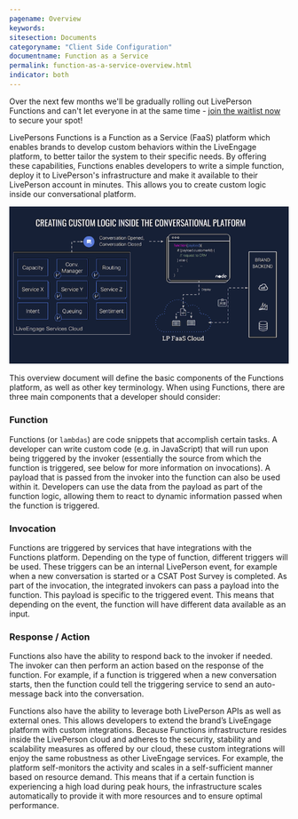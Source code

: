 ```yaml
---
pagename: Overview
keywords:
sitesection: Documents
categoryname: "Client Side Configuration"
documentname: Function as a Service
permalink: function-as-a-service-overview.html
indicator: both
---
```


<div class="important">Over the next few months we'll be gradually rolling out LivePerson Functions and can't let everyone in at the same time - <a href="https://docs.google.com/forms/d/e/1FAIpQLSe6zcY6pkIjE-_7Eh0P15Vg6VCnt2N0LmAfQ8wS1eJ9yQQnQg/viewform">join the waitlist now</a> to secure your spot!</div>

LivePersons Functions is a Function as a Service (FaaS) platform which enables brands to develop custom behaviors within the LiveEngage platform, to better tailor the system to their specific needs. By offering these capabilities, Functions enables developers to write a simple function, deploy it to LivePerson's infrastructure and make it available to their LivePerson account in minutes. This allows you to create custom logic inside our conversational platform.

![](img/faas-overview.png)

This overview document will define the basic components of the Functions platform, as well as other key terminology. When using Functions, there are three main components that a developer should consider:

### Function

Functions (or `lambdas`) are code snippets that accomplish certain tasks. A developer can write custom code (e.g. in JavaScript) that will run upon being triggered by the invoker (essentially the source from which the function is triggered, see below for more information on invocations). A payload that is passed from the invoker into the function can also be used within it. Developers can use the data from the payload as part of the function logic, allowing them to react to dynamic information passed when the function is triggered.

### Invocation

Functions are triggered by services that have integrations with the Functions platform. Depending on the type of function, different triggers will be used. These triggers can be an internal LivePerson event, for example when a new conversation is started or a CSAT Post Survey is completed. As part of the invocation, the integrated invokers can pass a payload into the function. This payload is specific to the triggered event. This means that depending on the event, the function will have different data available as an input.

### Response / Action

Functions also have the ability to respond back to the invoker if needed. The invoker can then perform an action based on the response of the function. For example, if a function is triggered when a new conversation starts, then the function could tell the triggering service to send an auto-message back into the conversation.

Functions also have the ability to leverage both LivePerson APIs as well as external ones. This allows developers to extend the brand’s LiveEngage platform with custom integrations. Because Functions infrastructure resides inside the LivePerson cloud and adheres to the security, stability and scalability measures as offered by our cloud, these custom integrations will enjoy the same robustness as other LiveEngage services. For example, the platform self-monitors the activity and scales in a self-sufficient manner based on resource demand. This means that if a certain function is experiencing a high load during peak hours, the infrastructure scales automatically to provide it with more resources and to ensure optimal performance.
